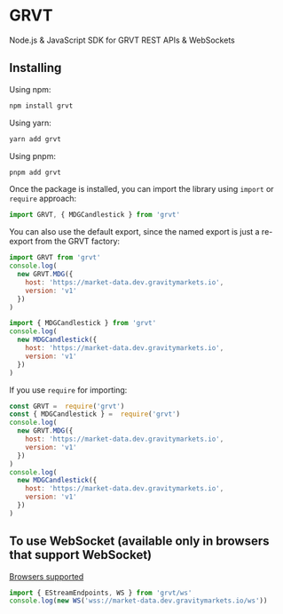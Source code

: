 # GRVT

Node.js & JavaScript SDK for GRVT REST APIs & WebSockets

## Installing

Using npm:

```bash
npm install grvt
```

Using yarn:

```bash
yarn add grvt
```

Using pnpm:

```bash
pnpm add grvt
```

Once the package is installed, you can import the library using `import` or `require` approach:

```js
import GRVT, { MDGCandlestick } from 'grvt'
```

You can also use the default export, since the named export is just a re-export from the GRVT factory:

```js
import GRVT from 'grvt'
console.log(
  new GRVT.MDG({
    host: 'https://market-data.dev.gravitymarkets.io',
    version: 'v1'
  })
)
```

```js
import { MDGCandlestick } from 'grvt'
console.log(
  new MDGCandlestick({
    host: 'https://market-data.dev.gravitymarkets.io',
    version: 'v1'
  })
)
```

If you use `require` for importing:

```js
const GRVT =  require('grvt')
const { MDGCandlestick } =  require('grvt')
console.log(
  new GRVT.MDG({
    host: 'https://market-data.dev.gravitymarkets.io',
    version: 'v1'
  })
)
console.log(
  new MDGCandlestick({
    host: 'https://market-data.dev.gravitymarkets.io',
    version: 'v1'
  })
)
```

## To use WebSocket (available only in browsers that support WebSocket)

[Browsers supported](https://caniuse.com/websockets)

```js
import { EStreamEndpoints, WS } from 'grvt/ws'
console.log(new WS('wss://market-data.dev.gravitymarkets.io/ws'))
```
